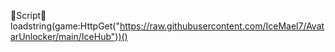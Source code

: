 🔰Script🔰
loadstring(game:HttpGet("https://raw.githubusercontent.com/IceMael7/AvatarUnlocker/main/IceHub"))()
